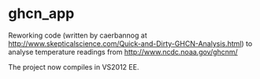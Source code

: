 ghcn_app
========

Reworking code (written by caerbannog at http://www.skepticalscience.com/Quick-and-Dirty-GHCN-Analysis.html) to analyse temperature readings from http://www.ncdc.noaa.gov/ghcnm/  

The project now compiles in VS2012 EE.
